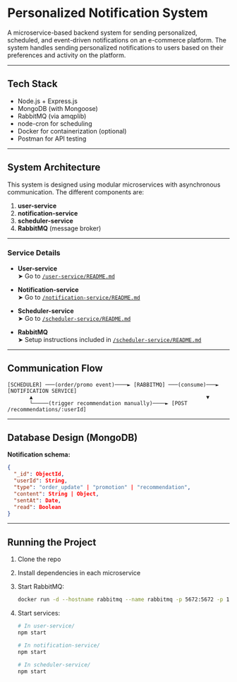 # Personalized Notification System

A microservice-based backend system for sending personalized, scheduled, and event-driven notifications on an e-commerce platform. The system handles sending personalized notifications to users based on their preferences and activity on the platform.

---

## Tech Stack

- Node.js + Express.js  
- MongoDB (with Mongoose)  
- RabbitMQ (via amqplib)  
- node-cron for scheduling  
- Docker for containerization (optional)  
- Postman for API testing  

---

## System Architecture

This system is designed using modular microservices with asynchronous communication. The different components are:

1. **user-service**  
2. **notification-service**  
3. **scheduler-service**  
4. **RabbitMQ** (message broker)

---

### Service Details

- **User-service**  
  ➤ Go to [`/user-service/README.md`](user-service/README.md)

- **Notification-service**  
  ➤ Go to [`/notification-service/README.md`](notification-service/README.md)

- **Scheduler-service**  
  ➤ Go to [`/scheduler-service/README.md`](scheduler-service/README.md)

- **RabbitMQ**  
  ➤ Setup instructions included in [`/scheduler-service/README.md`](scheduler-service/README.md)

---

## Communication Flow

```
[SCHEDULER] ───(order/promo event)────► [RABBITMQ] ───(consume)───► [NOTIFICATION SERVICE]
       ▲                                                       ▼
       └─────(trigger recommendation manually)────► [POST /recommendations/:userId]
```

---

## Database Design (MongoDB)

**Notification schema:**

```json
{
  "_id": ObjectId,
  "userId": String,
  "type": "order_update" | "promotion" | "recommendation",
  "content": String | Object,
  "sentAt": Date,
  "read": Boolean
}
```

---

## Running the Project

1. Clone the repo  
2. Install dependencies in each microservice  
3. Start RabbitMQ:  
   ```bash
   docker run -d --hostname rabbitmq --name rabbitmq -p 5672:5672 -p 15672:15672 rabbitmq:3-management
   ```

4. Start services:

   ```bash
   # In user-service/
   npm start

   # In notification-service/
   npm start

   # In scheduler-service/
   npm start
   ```
